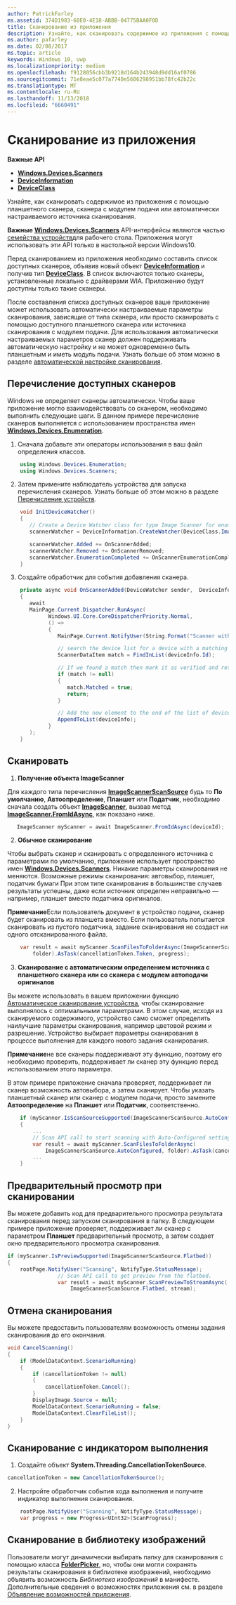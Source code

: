 ```yaml
---
author: PatrickFarley
ms.assetid: 374D1983-60E0-4E18-ABBB-04775BAA0F0D
title: Сканирование из приложения
description: Узнайте, как сканировать содержимое из приложения с помощью планшетного сканера, сканера с модулем подачи или автоматически настраиваемого источника сканирования.
ms.author: pafarley
ms.date: 02/08/2017
ms.topic: article
keywords: Windows 10, uwp
ms.localizationpriority: medium
ms.openlocfilehash: f9128056cbb3b9218d164b243948d9dd16af0786
ms.sourcegitcommit: 71e8eae5c077a7740e5606298951bb78fc42b22c
ms.translationtype: MT
ms.contentlocale: ru-RU
ms.lasthandoff: 11/13/2018
ms.locfileid: "6660491"
---
```

# <a name="scan-from-your-app"></a>Сканирование из приложения


**Важные API**

-   [**Windows.Devices.Scanners**](https://msdn.microsoft.com/library/windows/apps/Dn264250)
-   [**DeviceInformation**](https://msdn.microsoft.com/library/windows/apps/BR225393)
-   [**DeviceClass**](https://msdn.microsoft.com/library/windows/apps/BR225381)

Узнайте, как сканировать содержимое из приложения с помощью планшетного сканера, сканера с модулем подачи или автоматически настраиваемого источника сканирования.

**Важные** [**Windows.Devices.Scanners**](https://msdn.microsoft.com/library/windows/apps/Dn264250) API-интерфейсы являются частью [семейства устройств](https://msdn.microsoft.com/library/windows/apps/Dn894631)для рабочего стола. Приложения могут использовать эти API только в настольной версии Windows10.

Перед сканированием из приложения необходимо составить список доступных сканеров, объявив новый объект [**DeviceInformation**](https://msdn.microsoft.com/library/windows/apps/BR225393) и получив тип [**DeviceClass**](https://msdn.microsoft.com/library/windows/apps/BR225381). В список включаются только сканеры, установленные локально с драйверами WIA. Приложению будут доступны только такие сканеры.

После составления списка доступных сканеров ваше приложение может использовать автоматически настраиваемые параметры сканирования, зависящие от типа сканера, или просто сканировать с помощью доступного планшетного сканера или источника сканирования с модулем подачи. Для использования автоматически настраиваемых параметров сканер должен поддерживать автоматическую настройку и не может одновременно быть планшетным и иметь модуль подачи. Узнать больше об этом можно в разделе [автоматической настройке сканирования](https://msdn.microsoft.com/library/windows/hardware/Ff539393).

## <a name="enumerate-available-scanners"></a>Перечисление доступных сканеров

Windows не определяет сканеры автоматически. Чтобы ваше приложение могло взаимодействовать со сканером, необходимо выполнить следующие шаги. В данном примере перечисление сканеров выполняется с использованием пространства имен [**Windows.Devices.Enumeration**](https://msdn.microsoft.com/library/windows/apps/BR225459).

1.  Сначала добавьте эти операторы использования в ваш файл определения классов.

``` csharp
    using Windows.Devices.Enumeration;
    using Windows.Devices.Scanners;
```

2.  Затем примените наблюдатель устройства для запуска перечисления сканеров. Узнать больше об этом можно в разделе [Перечисление устройств](enumerate-devices.md).

```csharp
    void InitDeviceWatcher()
    {
       // Create a Device Watcher class for type Image Scanner for enumerating scanners
       scannerWatcher = DeviceInformation.CreateWatcher(DeviceClass.ImageScanner);

       scannerWatcher.Added += OnScannerAdded;
       scannerWatcher.Removed += OnScannerRemoved;
       scannerWatcher.EnumerationCompleted += OnScannerEnumerationComplete;
    }
```

3.  Создайте обработчик для события добавления сканера.

```csharp
    private async void OnScannerAdded(DeviceWatcher sender,  DeviceInformation deviceInfo)
    {
       await
       MainPage.Current.Dispatcher.RunAsync(
             Windows.UI.Core.CoreDispatcherPriority.Normal,
             () =>
             {
                MainPage.Current.NotifyUser(String.Format("Scanner with device id {0} has been added", deviceInfo.Id), NotifyType.StatusMessage);

                // search the device list for a device with a matching device id
                ScannerDataItem match = FindInList(deviceInfo.Id);

                // If we found a match then mark it as verified and return
                if (match != null)
                {
                   match.Matched = true;
                   return;
                }

                // Add the new element to the end of the list of devices
                AppendToList(deviceInfo);
             }
       );
    }
```

## <a name="scan"></a>Сканировать

1.  **Получение объекта ImageScanner**

Для каждого типа перечисления [**ImageScannerScanSource**](https://msdn.microsoft.com/library/windows/apps/Dn264238) будь то **По умолчанию**, **Автоопределение**, **Планшет** или **Податчик**, необходимо сначала создать объект [**ImageScanner**](https://msdn.microsoft.com/library/windows/apps/Dn263806), вызвав метод [**ImageScanner.FromIdAsync**](https://msdn.microsoft.com/library/windows/apps/windows.devices.scanners.imagescanner.fromidasync), как показано ниже.

 ```csharp
    ImageScanner myScanner = await ImageScanner.FromIdAsync(deviceId);
 ```

2.  **Обычное сканирование**

Чтобы выбрать сканер и сканировать с определенного источника с параметрами по умолчанию, приложение использует пространство имен [**Windows.Devices.Scanners**](https://msdn.microsoft.com/library/windows/apps/Dn264250). Никакие параметры сканирования не меняются. Возможные режимы сканирования: автовыбор, планшет, податчик бумаги При этом типе сканирования в большинстве случаев результаты успешны, даже если источник определен неправильно — например, планшет вместо податчика оригиналов.

**Примечание**Если пользователь документ в устройство подачи, сканер будет сканировать из планшета вместо. Если пользователь попытается сканировать из пустого податчика, задание сканирования не создаст ни одного отсканированного файла.
 
```csharp
    var result = await myScanner.ScanFilesToFolderAsync(ImageScannerScanSource.Default,
        folder).AsTask(cancellationToken.Token, progress);
```

3.  **Сканирование с автоматическим определением источника с планшетного сканера или со сканера с модулем автоподачи оригиналов**

Вы можете использовать в вашем приложении функцию [Автоматическое сканирование устройства](https://msdn.microsoft.com/library/windows/hardware/Ff539393), чтобы сканирование выполнялось с оптимальными параметрами. В этом случае, исходя из сканируемого содержимого, устройство само сможет определить наилучшие параметры сканирования, например цветовой режим и разрешение. Устройство выбирает параметры сканирования в процессе выполнения для каждого нового задания сканирования.

**Примечание**не все сканеры поддерживают эту функцию, поэтому его необходимо проверить, поддерживает ли сканер эту функцию перед использованием этого параметра.

В этом примере приложение сначала проверяет, поддерживает ли сканер возможность автовыбора, а затем сканирует. Чтобы указать планшетный сканер или сканер с модулем подачи, просто замените **Автоопределение** на **Планшет** или **Податчик**, соответственно.

```csharp
    if (myScanner.IsScanSourceSupported(ImageScannerScanSource.AutoConfigured))
    {
        ...
        // Scan API call to start scanning with Auto-Configured settings.
        var result = await myScanner.ScanFilesToFolderAsync(
            ImageScannerScanSource.AutoConfigured, folder).AsTask(cancellationToken.Token, progress);
        ...
    }
```

## <a name="preview-the-scan"></a>Предварительный просмотр при сканировании

Вы можете добавить код для предварительного просмотра результата сканирования перед запуском сканирования в папку. В следующем примере приложение проверяет, поддерживает ли сканер с параметром **Планшет** предварительный просмотр, а затем создает окно предварительного просмотра сканирования.

```csharp
if (myScanner.IsPreviewSupported(ImageScannerScanSource.Flatbed))
{
    rootPage.NotifyUser("Scanning", NotifyType.StatusMessage);
                // Scan API call to get preview from the flatbed.
                var result = await myScanner.ScanPreviewToStreamAsync(
                    ImageScannerScanSource.Flatbed, stream);
```

## <a name="cancel-the-scan"></a>Отмена сканирования

Вы можете предоставить пользователям возможность отмены задания сканирования до его окончания.

```csharp
void CancelScanning()
{
    if (ModelDataContext.ScenarioRunning)
    {
        if (cancellationToken != null)
        {
            cancellationToken.Cancel();
        }                
        DisplayImage.Source = null;
        ModelDataContext.ScenarioRunning = false;
        ModelDataContext.ClearFileList();
    }
}
```

## <a name="scan-with-progress"></a>Сканирование с индикатором выполнения

1.  Создайте объект **System.Threading.CancellationTokenSource**.

```csharp
cancellationToken = new CancellationTokenSource();
```

2.  Настройте обработчик события хода выполнения и получите индикатор выполнения сканирования.

```csharp
    rootPage.NotifyUser("Scanning", NotifyType.StatusMessage);
    var progress = new Progress<UInt32>(ScanProgress);
```

## <a name="scanning-to-the-pictures-library"></a>Сканирование в библиотеку изображений

Пользователи могут динамически выбирать папку для сканирования с помощью класса [**FolderPicker**](https://msdn.microsoft.com/library/windows/apps/BR207881), но, чтобы они могли сохранять результаты сканирования в библиотеке изображений, необходимо объявить возможность *Библиотека изображений* в манифесте. Дополнительные сведения о возможностях приложения см. в разделе [Объявление возможностей приложения](https://msdn.microsoft.com/library/windows/apps/Mt270968).
